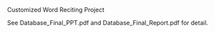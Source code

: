 Customized Word Reciting Project

See Database_Final_PPT.pdf and Database_Final_Report.pdf for detail.
